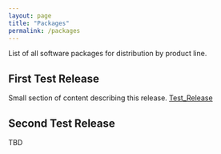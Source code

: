 ```yaml
---
layout: page
title: "Packages"
permalink: /packages
---
```

List of all software packages for distribution by product line.

## First Test Release
Small section of content describing this release.
[Test_Release](https://github.com/goldzwjl/skills-github-pages/releases/tag/Test_Release)

## Second Test Release
TBD
